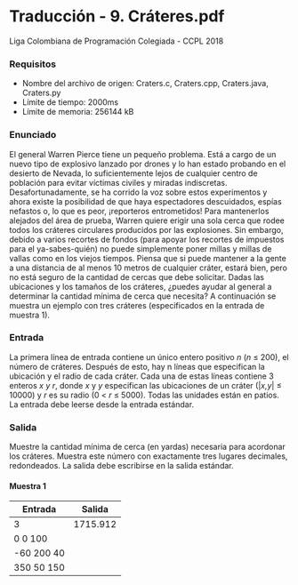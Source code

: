 # Traducción - 9. Cráteres.pdf
Liga Colombiana de Programación Colegiada - CCPL 2018

### Requisitos
- Nombre del archivo de origen: Craters.c, Craters.cpp, Craters.java, Craters.py
- Límite de tiempo: 2000ms
- Límite de memoria: 256144 kB

### Enunciado
El general Warren Pierce tiene un pequeño problema. Está a cargo de un nuevo tipo de explosivo lanzado por drones y lo han estado probando en el desierto de Nevada, lo suficientemente lejos de cualquier centro de población para evitar víctimas civiles y miradas indiscretas. Desafortunadamente, se ha corrido la voz sobre estos experimentos y ahora existe la posibilidad de que haya espectadores descuidados, espías nefastos o, lo que es peor, ¡reporteros entrometidos! Para mantenerlos alejados del área de prueba, Warren quiere erigir una sola cerca que rodee todos los cráteres circulares producidos por las explosiones. Sin embargo, debido a varios recortes de fondos (para apoyar los recortes de impuestos para el ya-sabes-quién) no puede simplemente poner millas y millas de vallas como en los viejos tiempos. Piensa que si puede mantener a la gente a una distancia de al menos 10 metros de cualquier cráter, estará bien, pero no está seguro de la cantidad de cercas que debe solicitar. Dadas las ubicaciones y los tamaños de los cráteres, ¿puedes ayudar al general a determinar la cantidad mínima de cerca que necesita? A continuación se muestra un ejemplo con tres cráteres (especificados en la entrada de muestra 1).

### Entrada
La primera línea de entrada contiene un único entero positivo *n* (*n* ≤ 200), el número de cráteres. Después de esto, hay n líneas que especifican la ubicación y el radio de cada cráter. Cada una de estas líneas contiene 3 enteros *x* *y* *r*, donde *x* y *y* especifican las ubicaciones de un cráter (|*x,y*| ≤ 10000) y *r* es su radio (0 < *r* ≤ 5000). Todas las unidades están en patios. La entrada debe leerse desde la entrada estándar.

### Salida
Muestre la cantidad mínima de cerca (en yardas) necesaria para acordonar los cráteres. Muestra este número con exactamente tres lugares decimales, redondeados. La salida debe escribirse en la salida estándar.

#### Muestra 1
| Entrada | Salida |
| ----- | ------ |
| 3 | 1715.912 |
| 0 0 100 | |
| -60 200 40 | |
| 350 50 150 | |
